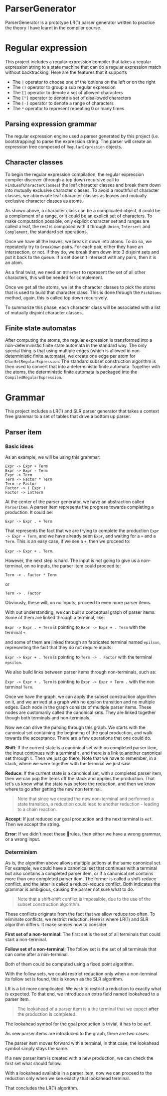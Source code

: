 # ParserGenerator
ParserGenerator is a prototype LR(1) parser generator written to practice the theory I have learnt in the compiler course.

# Regular expression
This project includes a regular expression compiler that takes a regular expression string to a state machine that can do a regular expression match without backtracking. Here are the features that it supports

- The `|` operator to choose one of the options on the left or on the right
- The `()` operator to group a sub regular expression
- The `[]` operator to denote a set of allowed characters
- The `[^]` operator to denote a set of disallowed characters
- The `[-]` operator to denote a range of characters
- The `*` operator to represent repeating 0 or many times

## Parsing expression grammar
The regular expression engine used a parser generated by this project (i.e. bootstrapping) to parse the expression string. The parser will create an expression tree composed of `RegularExpression` objects.

## Character classes
To begin the regular expression compilation, the regular expression compiler discover (through a top down recursive call to `FindLeafCharacterClasses`) the leaf character classes and break them down into mutually exclusive character classes. To avoid a mouthful of character classes, we abbreviate leaf character classes as leaves and mutually exclusive character classes as atoms.

As shown above, a character class can be a complicated object, it could be a complement of a range, or it could be an explicit set of characters. To make computation possible, only explicit character set and ranges are called a leaf, the rest is composed with it through `Union`, `Intersect` and `Complement`, the standard set operations. 

Once we have all the leaves, we break it down into atoms. To do so, we repeatedly try to `BreakDown` pairs. For each pair, either they have an intersection, or not. If they do, we break them down into 3 disjoint sets and put it back to the queue. If a set doesn't intersect with any pairs, then it is an atom.

As a final twist, we need an `OtherSet` to represent the set of all other characters, this will be needed for complement.

Once we get all the atoms, we let the character classes to pick the atoms that is used to build that character class. This is done through the `PickAtoms` method, again, this is called top down recursively.

To summarize this phase, each character class will be associated with a list of mutually disjoint character classes.

## Finite state automatas
After computing the atoms, the regular expression is transformed into a non-deterministic finite state automata in the standard way. The only special thing is that using multiple edges (which is allowed in non-deterministic finite automata), we create one edge per atom for `CharSetRegularExpression`. The standard subset construction algorithm is then used to convert that into a deterministic finite automata. Together with the atoms, the deterministic finite automata is packaged into the `CompiledRegularExpression`. 

# Grammar
This project includes a LR(1) and SLR parser generator that takes a context free grammar to a set of tables that drive a bottom up parser.

## Parser item

### Basic ideas

As an example, we will be using this grammar:

```
Expr -> Expr + Term
Expr -> Expr - Term
Expr -> Term
Term -> Factor * Term
Term -> Factor
Factor -> ( Expr )
Factor -> intTerm
```

At the center of the parser generator, we have an abstraction called `ParserItem`. A parser item represents the progress towards completing a production. It could be:

`Expr -> Expr . + Term`

That represents the fact that we are trying to complete the production `Expr -> Expr + Term`, and we have already seen `Expr`, and waiting for a `+` and a `Term`. This is an easy case, if we see a `+`, then we proceed to:

`Expr -> Expr + . Term`.

However, the next step is hard. The input is not going to give us a non-terminal, on no inputs, the parser item could proceed to:

`Term -> . Factor * Term`

or 

`Term -> . Factor`

Obviously, these will, on no inputs, proceed to even more parser items.

With out understanding, we can built a conceptual graph of parser items. Some of them are linked through a terminal, like:

`Expr -> Expr . + Term` is pointing to `Expr -> Expr + . Term` with the terminal `+`.

and some of them are linked through an fabricated terminal named `epilson`, representing the fact that they do not require inputs:

`Expr -> Expr + . Term` is pointing to `Term -> . Factor` with the terminal `epsilon`.

We also build links between parser items through non-terminals, such as:

`Expr -> Expr + . Term` is pointing to `Expr -> Expr + Term .` with the non terminal `Term`.

Once we have the graph, we can apply the subset construction algorithm on it, and we arrived at a graph with no epsilon transition and no multiple edges. Each node in the graph consists of multiple parser items. These nodes are customarily called the canonical sets. They are linked together though both terminals and non-terminals.

Now we can drive the parsing through this graph. We starts with the canonical set containing the beginning of the goal production, and walk towards the acceptance. There are a few operations that one could do.

**Shift**: If the current state is a canonical set with no completed parser item, the input continues with a terminal `t`, and there is a link to another canonical set through `t`. Then we just go there. Note that we have to remember, in a stack, where we were together with the terminal we just saw.

**Reduce**: If the current state is a canonical set, with a completed parser item, then we can pop the items off the stack and applies the production. That let's us know what the state was before the reduction, and then we know where to go after getting the new non terminal.

> Note that since we created the new non-terminal and performed a state transition, a reduction could lead to another reduction - leading to a chain reaction.

**Accept**: If just reduced our goal production and the next terminal is `eof`. Then we accept the string.

**Error**: If we didn't meet these rules, then either we have a wrong grammar, or a wrong input.

### Determinism

As is, the algorithm above allows multiple actions at the same canonical set. For example, we could have a canonical set that continues with a terminal but also contains a completed parser item, or if a canonical set contains more than one completed parser item. The former is called a shift-reduce conflict, and the latter is called a reduce-reduce conflict. Both indicates the grammar is ambigious, causing the parser not sure what to do.

> Note that a shift-shift conflict is impossible, due to the use of the subset construction algorithm.

These conflicts originate from the fact that we allow reduce too often. To eliminate conflicts, we restrict reduction. Here is where LR(1) and SLR algorithm differs. It make senses now to consider 

**First set of a non-terminal**: The first set is the set of all terminals that could start a non-terminal.

**Follow set of a non-terminal**: The follow set is the set of all terminals that can come after a non-terminal.

Both of them could be computed using a fixed point algorithm. 

With the follow sets, we could restrict reduction only when a non-terminal its follow set is found, this is known as the SLR algorithm.

LR is a bit more complicated. We wish to restrict a reduction to exactly what is expected. To that end, we introduce an extra field named lookahead to a parser item.

> The lookahead of a parser item is a the terminal that we expect **after** the production is completed.

The lookahead symbol for the goal production is trivial, it has to be `eof`.

As new parser items are introduced to the graph, there are two cases:

The parser item moves forward with a terminal, in that case, the lookahead symbol simply stays the same.

If a new parser item is created with a new production, we can check the first set what should follow. 

With a lookahead available in a parser item, now we can proceed to the reduction only when we see exactly that lookahead terminal.

That concludes the LR(1) algorithm.